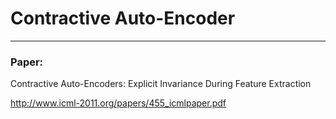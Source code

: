 # Contractive Auto-Encoder

----------------------------------------------


### Paper: 

Contractive Auto-Encoders: Explicit Invariance During Feature Extraction

http://www.icml-2011.org/papers/455_icmlpaper.pdf


